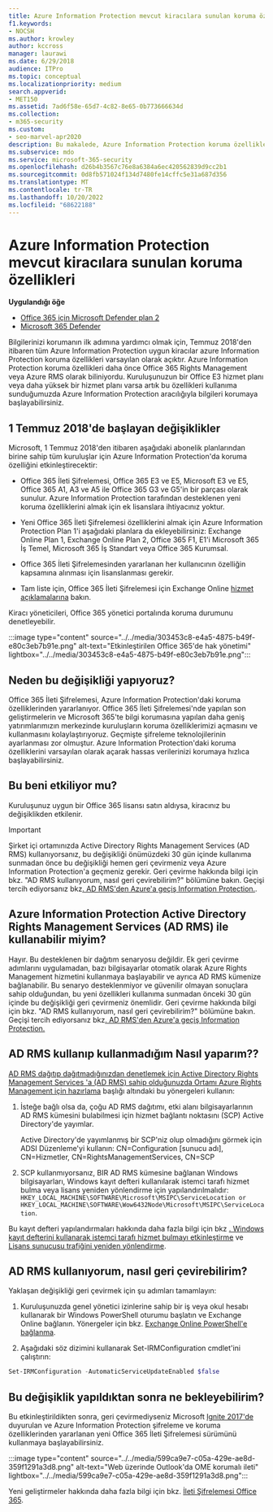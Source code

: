 ```yaml
---
title: Azure Information Protection mevcut kiracılara sunulan koruma özellikleri
f1.keywords:
- NOCSH
ms.author: krowley
author: kccross
manager: laurawi
ms.date: 6/29/2018
audience: ITPro
ms.topic: conceptual
ms.localizationpriority: medium
search.appverid:
- MET150
ms.assetid: 7ad6f58e-65d7-4c82-8e65-0b773666634d
ms.collection:
- m365-security
ms.custom:
- seo-marvel-apr2020
description: Bu makalede, Azure Information Protection koruma özelliklerinde kullanıma sunulan değişiklikler açıklanmaktadır
ms.subservice: mdo
ms.service: microsoft-365-security
ms.openlocfilehash: d26b4b3567c76e8a6384a6ec420562839d9cc2b1
ms.sourcegitcommit: 0d8fb571024f134d7480fe14cffc5e31a687d356
ms.translationtype: MT
ms.contentlocale: tr-TR
ms.lasthandoff: 10/20/2022
ms.locfileid: "68622188"
---
```

# <a name="protection-features-in-azure-information-protection-rolling-out-to-existing-tenants"></a>Azure Information Protection mevcut kiracılara sunulan koruma özellikleri

**Uygulandığı öğe**
- [Office 365 için Microsoft Defender plan 2](defender-for-office-365.md)
- [Microsoft 365 Defender](../defender/microsoft-365-defender.md)

Bilgilerinizi korumanın ilk adımına yardımcı olmak için, Temmuz 2018'den itibaren tüm Azure Information Protection uygun kiracılar azure Information Protection koruma özellikleri varsayılan olarak açıktır. Azure Information Protection koruma özellikleri daha önce Office 365 Rights Management veya Azure RMS olarak biliniyordu. Kuruluşunuzun bir Office E3 hizmet planı veya daha yüksek bir hizmet planı varsa artık bu özellikleri kullanıma sunduğumuzda Azure Information Protection aracılığıyla bilgileri korumaya başlayabilirsiniz.

## <a name="changes-beginning-july-1-2018"></a>1 Temmuz 2018'de başlayan değişiklikler

Microsoft, 1 Temmuz 2018'den itibaren aşağıdaki abonelik planlarından birine sahip tüm kuruluşlar için Azure Information Protection'da koruma özelliğini etkinleştirecektir:

- Office 365 İleti Şifrelemesi, Office 365 E3 ve E5, Microsoft E3 ve E5, Office 365 A1, A3 ve A5 ile Office 365 G3 ve G5'in bir parçası olarak sunulur. Azure Information Protection tarafından desteklenen yeni koruma özelliklerini almak için ek lisanslara ihtiyacınız yoktur.

- Yeni Office 365 İleti Şifrelemesi özelliklerini almak için Azure Information Protection Plan 1'i aşağıdaki planlara da ekleyebilirsiniz: Exchange Online Plan 1, Exchange Online Plan 2, Office 365 F1, E1'i Microsoft 365 İş Temel, Microsoft 365 İş Standart veya Office 365 Kurumsal.

- Office 365 İleti Şifrelemesinden yararlanan her kullanıcının özelliğin kapsamına alınması için lisanslanması gerekir.

- Tam liste için, Office 365 İleti Şifrelemesi için Exchange Online [hizmet açıklamalarına](/office365/servicedescriptions/exchange-online-service-description/exchange-online-service-description) bakın.

Kiracı yöneticileri, Office 365 yönetici portalında koruma durumunu denetleyebilir.

:::image type="content" source="../../media/303453c8-e4a5-4875-b49f-e80c3eb7b91e.png" alt-text="Etkinleştirilen Office 365'de hak yönetimi" lightbox="../../media/303453c8-e4a5-4875-b49f-e80c3eb7b91e.png":::

## <a name="why-are-we-making-this-change"></a>Neden bu değişikliği yapıyoruz?

Office 365 İleti Şifrelemesi, Azure Information Protection'daki koruma özelliklerinden yararlanıyor. Office 365 İleti Şifrelemesi'nde yapılan son geliştirmelerin ve Microsoft 365'te bilgi korumasına yapılan daha geniş yatırımlarımızın merkezinde kuruluşların koruma özelliklerimizi açmasını ve kullanmasını kolaylaştırıyoruz. Geçmişte şifreleme teknolojilerinin ayarlanması zor olmuştur. Azure Information Protection'daki koruma özelliklerini varsayılan olarak açarak hassas verilerinizi korumaya hızlıca başlayabilirsiniz.

## <a name="does-this-impact-me"></a>Bu beni etkiliyor mu?

Kuruluşunuz uygun bir Office 365 lisansı satın aldıysa, kiracınız bu değişiklikden etkilenir.

> [!IMPORTANT]
> Şirket içi ortamınızda Active Directory Rights Management Services (AD RMS) kullanıyorsanız, bu değişikliği önümüzdeki 30 gün içinde kullanıma sunmadan önce bu değişikliği hemen geri çevirmeniz veya Azure Information Protection'a geçmeniz gerekir. Geri çevirme hakkında bilgi için bkz. "AD RMS kullanıyorum, nasıl geri çevirebilirim?" bölümüne bakın. Geçişi tercih ediyorsanız bkz[. AD RMS'den Azure'a geçiş Information Protection.](/azure/information-protection/plan-design/migrate-from-ad-rms-to-azure-rms).

## <a name="can-i-use-azure-information-protection-with-active-directory-rights-management-services-ad-rms"></a>Azure Information Protection Active Directory Rights Management Services (AD RMS) ile kullanabilir miyim?

Hayır. Bu desteklenen bir dağıtım senaryosu değildir. Ek geri çevirme adımlarını uygulamadan, bazı bilgisayarlar otomatik olarak Azure Rights Management hizmetini kullanmaya başlayabilir ve ayrıca AD RMS kümenize bağlanabilir. Bu senaryo desteklenmiyor ve güvenilir olmayan sonuçlara sahip olduğundan, bu yeni özellikleri kullanıma sunmadan önceki 30 gün içinde bu değişikliği geri çevirmeniz önemlidir. Geri çevirme hakkında bilgi için bkz. "AD RMS kullanıyorum, nasıl geri çevirebilirim?" bölümüne bakın. Geçişi tercih ediyorsanız bkz[. AD RMS'den Azure'a geçiş Information Protection.](/azure/information-protection/plan-design/migrate-from-ad-rms-to-azure-rms)

## <a name="how-do-i-know-if-im-using-ad-rms"></a>AD RMS kullanıp kullanmadığım Nasıl yaparım??

[AD RMS dağıtıp dağıtmadığınızdan denetlemek için Active Directory Rights Management Services 'a (AD RMS) sahip olduğunuzda Ortamı Azure Rights Management için hazırlama](/azure/information-protection/deploy-use/prepare-environment-adrms) başlığı altındaki bu yönergeleri kullanın:

1. İsteğe bağlı olsa da, çoğu AD RMS dağıtımı, etki alanı bilgisayarlarının AD RMS kümesini bulabilmesi için hizmet bağlantı noktasını (SCP) Active Directory'de yayımlar.

   Active Directory'de yayımlanmış bir SCP'niz olup olmadığını görmek için ADSI Düzenleme'yi kullanın: CN=Configuration [sunucu adı], CN=Hizmetler, CN=RightsManagementServices, CN=SCP

2. SCP kullanmıyorsanız, BIR AD RMS kümesine bağlanan Windows bilgisayarları, Windows kayıt defteri kullanılarak istemci tarafı hizmet bulma veya lisans yeniden yönlendirme için yapılandırılmalıdır: `HKEY_LOCAL_MACHINE\SOFTWARE\Microsoft\MSIPC\ServiceLocation or HKEY_LOCAL_MACHINE\SOFTWARE\Wow6432Node\Microsoft\MSIPC\ServiceLocation`.

Bu kayıt defteri yapılandırmaları hakkında daha fazla bilgi için bkz [. Windows kayıt defterini kullanarak istemci tarafı hizmet bulmayı etkinleştirme](/azure/information-protection/rms-client/client-deployment-notes#enabling-client-side-service-discovery-by-using-the-windows-registry) ve [Lisans sunucusu trafiğini yeniden yönlendirme](/azure/information-protection/rms-client/client-deployment-notes#redirecting-licensing-server-traffic).

## <a name="i-use-ad-rms-how-do-i-opt-out"></a>AD RMS kullanıyorum, nasıl geri çevirebilirim?

Yaklaşan değişikliği geri çevirmek için şu adımları tamamlayın:

1. Kuruluşunuzda genel yönetici izinlerine sahip bir iş veya okul hesabı kullanarak bir Windows PowerShell oturumu başlatın ve Exchange Online bağlanın. Yönergeler için bkz. [Exchange Online PowerShell'e bağlanma](/powershell/exchange/connect-to-exchange-online-powershell).

2. Aşağıdaki söz dizimini kullanarak Set-IRMConfiguration cmdlet'ini çalıştırın:

  ```powershell
  Set-IRMConfiguration -AutomaticServiceUpdateEnabled $false
  ```

## <a name="what-can-i-expect-after-this-change-has-been-made"></a>Bu değişiklik yapıldıktan sonra ne bekleyebilirim?

Bu etkinleştirildikten sonra, geri çevirmediyseniz Microsoft [Ignite 2017'de](https://techcommunity.microsoft.com/t5/Security-Privacy-and-Compliance/Email-Encryption-and-Rights-Protection/ba-p/110801) duyurulan ve Azure Information Protection şifreleme ve koruma özelliklerinden yararlanan yeni Office 365 İleti Şifrelemesi sürümünü kullanmaya başlayabilirsiniz.

:::image type="content" source="../../media/599ca9e7-c05a-429e-ae8d-359f1291a3d8.png" alt-text="Web üzerinde Outlook'da OME korumalı ileti" lightbox="../../media/599ca9e7-c05a-429e-ae8d-359f1291a3d8.png":::

Yeni geliştirmeler hakkında daha fazla bilgi için bkz. [İleti Şifrelemesi Office 365](../../compliance/ome.md).
